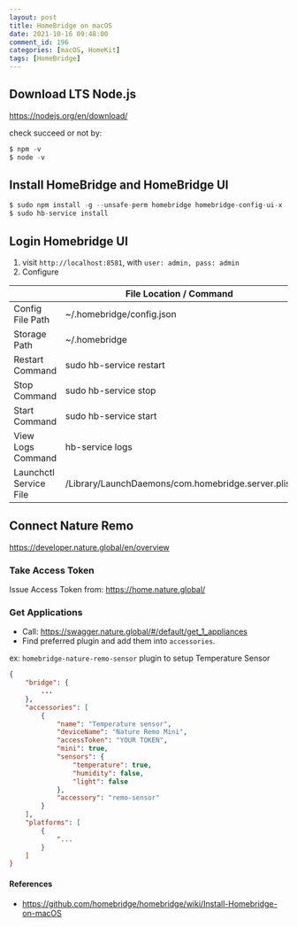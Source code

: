 ```yaml
---
layout: post
title: HomeBridge on macOS
date: 2021-10-16 09:48:00
comment_id: 196
categories: [macOS, HomeKit]
tags: [HomeBridge]
---
```


## Download LTS Node.js

<https://nodejs.org/en/download/>

check succeed or not by:

```s
$ npm -v
$ node -v
```

## Install HomeBridge and HomeBridge UI

```s
$ sudo npm install -g --unsafe-perm homebridge homebridge-config-ui-x
$ sudo hb-service install
```

## Login Homebridge UI

1. visit `http://localhost:8581`, with `user: admin, pass: admin`
2. Configure

|   |  File Location / Command |
|---|---|
|  Config File Path |  ~/.homebridge/config.json |
| Storage Path| 	~/.homebridge |
|Restart Command	|sudo hb-service restart
|Stop Command	|sudo hb-service stop
|Start Command	|sudo hb-service start
|View Logs Command	|hb-service logs
|Launchctl Service File	|/Library/LaunchDaemons/com.homebridge.server.plist |

## Connect Nature Remo

<https://developer.nature.global/en/overview>

### Take Access Token

Issue Access Token from: <https://home.nature.global/>

### Get Applications

- Call: <https://swagger.nature.global/#/default/get_1_appliances>
- Find preferred plugin and add them into `accessories`.

ex: `homebridge-nature-remo-sensor` plugin to setup Temperature Sensor

```json
{
    "bridge": {
        ...
    },
    "accessories": [
        {
            "name": "Temperature sensor",
            "deviceName": "Nature Remo Mini",
            "accessToken": "YOUR TOKEN",
            "mini": true,
            "sensors": {
                "temperature": true,
                "humidity": false,
                "light": false
            },
            "accessory": "remo-sensor"
        }
    ],
    "platforms": [
        {
            "...
        }
    ]
}
```

#### References

- <https://github.com/homebridge/homebridge/wiki/Install-Homebridge-on-macOS>

